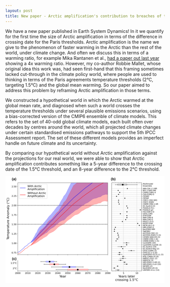 ```yaml
---
layout: post
title: New paper - Arctic amplification's contribution to breaches of the Paris Agreement
---
```


We have a new paper published in Earth System Dynamics! In it we quantify for the first time the size of Arctic amplification in terms of the difference in crossing date for the Paris thresholds. Arctic amplification is the name we give to the phenomenon of faster warming in the Arctic than the rest of the world, under climate change. And often we discuss this in terms of a warming ratio, for example Mika Rantanen et al., [had a paper out last year ](https://www.nature.com/articles/s43247-022-00498-3) showing a 4x warming ratio. However, my co-author Robbie Mallet, whose original idea this work was, had seen first-hand that this framing sometimes lacked cut-through in the climate policy world, where people are used to thinking in terms of the Paris agreements temperature thresholds (2°C, targeting 1.5°C) and the global mean warming. So our paper aimed to address this problem by reframing Arctic amplification in those terms.

We constructed a hypothetical world in which the Arctic warmed at the global mean rate, and diagnosed when such a world crosses the temperature thresholds under several plausible emissions scenarios, using a bias-corrected version of the CMIP6 ensemble of climate models. This refers to the set of 40-odd global climate models, each built often over decades by centres around the world, which all projected climate changes under certain standardised emissions pathways to support the 5th IPCC Assessment report. The set of these different models provides an imperfect handle on future climate and its uncertainty.

By comparing our hypothetical world without Arctic amplification against the projections for our real world, we were able to show that Arctic amplification contributes something like a 5-year difference to the crossing date of the 1.5°C threshold, and an 8-year difference to the 2°C threshold.

![](../public/AA_paris.png)
